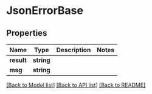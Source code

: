 # JsonErrorBase

## Properties
Name | Type | Description | Notes
------------ | ------------- | ------------- | -------------
**result** | **string** |  | 
**msg** | **string** |  | 

[[Back to Model list]](../README.md#documentation-for-models) [[Back to API list]](../README.md#documentation-for-api-endpoints) [[Back to README]](../README.md)


